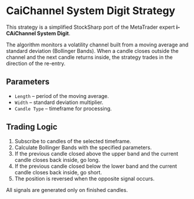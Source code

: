 # CaiChannel System Digit Strategy

This strategy is a simplified StockSharp port of the MetaTrader expert **i-CAiChannel System Digit**.

The algorithm monitors a volatility channel built from a moving average and standard deviation (Bollinger Bands).
When a candle closes outside the channel and the next candle returns inside, the strategy trades in the direction of the re-entry.

## Parameters
- `Length` – period of the moving average.
- `Width` – standard deviation multiplier.
- `Candle Type` – timeframe for processing.

## Trading Logic
1. Subscribe to candles of the selected timeframe.
2. Calculate Bollinger Bands with the specified parameters.
3. If the previous candle closed above the upper band and the current candle closes back inside, go long.
4. If the previous candle closed below the lower band and the current candle closes back inside, go short.
5. The position is reversed when the opposite signal occurs.

All signals are generated only on finished candles.
